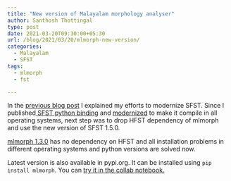```yaml
---
title: "New version of Malayalam morphology analyser"
author: Santhosh Thottingal
type: post
date: 2021-03-20T09:30:00+05:30
url: /blog/2021/03/20/mlmorph-new-version/
categories:
  - Malayalam
  - SFST
tags:
  - mlmorph
  - fst

---
```


In the [previous blog post](/blog/2021/03/20/sfst-new-version/) I explained my efforts to modernize SFST. Since I published[ SFST python binding](https://pypi.org/project/sfst/) and [modernized](https://github.com/santhoshtr/sfst/) to make it compile in all operating systems, next step was to drop HFST dependency of mlmorph and use the new version of SFST 1.5.0.

[mlmorph 1.3.0](https://gitlab.com/smc/mlmorph/-/tags/1.3.0) has no dependency on HFST and all installation problems in different operating systems and python versions are solved now.

Latest version is also available in pypi.org. It can be installed using `pip install mlmorph`. You can [try it in the collab notebook.](https://colab.research.google.com/drive/1rDqsFe0sN3tl-tCM9hcewqjO7dg4h3vT)

